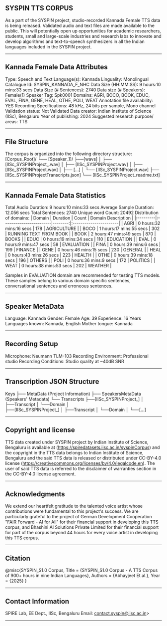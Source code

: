 ## SYSPIN TTS CORPUS

As a part of the SYSPIN project, studio-recorded Kannada Female TTS data is being released.
Validated audio and text files are made available to the public. This will potentially open up
opportunities for academic researchers, students, small and large-scale industries and research
labs to innovate and develop algorithms and text-to-speech synthesizers in all the Indian languages
included in the SYSPIN project.

---

## Kannada Female Data Attributes

Type: Speech and Text
Language(s): Kannada
Linguality: Monolingual
Catalogue Id: SYSPIN_KANNADA_F_NHC
Data Size (HH:MM:SS): 9 hours:10 mins:33 secs
Data Size (# Sentences): 2740
Data size (# Speakers): Female(1)
Speaker Tag: Spk0001
Domains: AGRI, BOCO, BOOK, EDUC, EVAL, FINA, GENE, HEAL, OTHE, POLI, WEAT
Annotation file availability: YES
Recording Specifications: 48 kHz, 24 bits per sample, Mono channel
Validation status: Not Validated
Data creator: Indian Institute of Science (IISc), Bengaluru
Year of publishing: 2024
Suggested research purpose/ areas: TTS

---

## File Structure

The corpus is organized into the following directory structure:
[Corpus_Root]/
└── [Speaker_1]/
      ├──[wavs]
      │    ├── [IISc_SYSPINProject_<languageTag><genderTag><domainTag><uniqueID>.wav]
      │    ├── [IISc_SYSPINProject<languageTag><genderTag><domainTag><uniqueID>.wav]
      │    ├── [IISc_SYSPINProject<languageTag><genderTag><domainTag><uniqueID>.wav]
      │    ├── [...]
      │    └── [IISc_SYSPINProject<languageTag><genderTag><domainTag><uniqueID>.wav]
      ├── [IISc_SYSPINProject<languageTag><genderTag><speakerTag><qualityCheckTag>Transcripts.json]
      └── [IISc_SYSPINProject<languageTag><genderTag><speakerTag><qualityCheckTag>_readme.txt]

---

## Kannada Female Data Statistics

Total Audio Duration:    9 hours:10 mins:33 secs
Average Sample Duration: 12.056 secs
Total Sentences:         2740
Unique word Count:       20492
Distribution of domains:
| Domain   | Duration                |   Count | Domain Description     |
|:---------|:------------------------|--------:|:-----------------------|
| AGRI     | 0 hours:32 mins:16 secs |     178 | AGRICULTURE            |
| BOCO     | 1 hours:17 mins:55 secs |     302 | RUNNING TEXT FROM BOOK |
| BOOK     | 2 hours:47 mins:49 secs |     870 | BOOKS                  |
| EDUC     | 0 hours:19 mins:34 secs |     110 | EDUCATION              |
| EVAL     | 0 hours:9 mins:47 secs  |     58  | EVALUATION             |
| FINA     | 0 hours:39 mins:6 secs  |     199 | FINANCE                |
| GENE     | 0 hours:46 mins:15 secs |     230 | GENERAL                |
| HEAL     | 0 hours:43 mins:26 secs |     223 | HEALTH                 |
| OTHE     | 0 hours:39 mins:18 secs |     196 | OTHERS                 |
| POLI     | 0 hours:36 mins:9 secs  |     172 | POLITICS               |
| WEAT     | 0 hours:38 mins:53 secs |     202 | WEATHER                |

Samples in EVALUATION domain are recommended for testing TTS models. These samples belong to
various domain specific sentences, conversational sentences and erroneous sentences.

---

## Speaker MetaData

Language: Kannada
Gender: Female
Age: 39
Experience: 16 Years
Languages known: Kannada, English
Mother tongue: Kannada

---

## Recording Setup

Microphone: Neumann TLM-103
Recording Environment: Professional studio
Recording Conditions: Studio quality at ~40dB SNR

---

## Transcription JSON Structure

Keys
├── MetaData (Project Information)
├── SpeakersMetaData (Speakers' Metadata)
└── Transcripts
        ├──[IISc_SYSPINProject_<languageTag><genderTag><domainTag><uniqueID>]
        │ 			├──Transcript
        │ 			└──Domain
        │ 		
        ├──[IISc_SYSPINProject<languageTag><genderTag><domainTag>_<uniqueID>]
        │ 			├──Transcript
        │ 			└──Domain
        │
        └──[...]

---

## Copyright and license

TTS data created under SYSPIN project by Indian Institute of Science, Bengaluru is available
at (https://spiredatasets.iisc.ac.in/syspinCorpus) and the copyright in the TTS data belongs to
Indian Institute of Science, Bengaluru and the said TTS data is released or distributed under
CC-BY-4.0 license (https://creativecommons.org/licenses/by/4.0/legalcode.en). The user of
said TTS data is referred to the disclaimer of warranties section in the CC-BY-4.0 license
agreement.

---

## Acknowledgments

We extend our heartfelt gratitude to the talented voice artist whose contributions were
fundamental to this project's success.
We are particularly grateful to the project of German Development Cooperation "FAIR Forward - AI
for All" for their financial support in developing this TTS corpus, and Bhashini AI Solutions 
Private Limited for their financial support for part of the corpus beyond 44 hours for every 
voice artist in developing this TTS corpus.

---

## Citation

@misc{SYSPIN_S1.0 Corpus,
     	Title = {SYSPIN_S1.0 Corpus - A TTS Corpus of 900+ hours in nine Indian Languages},
     	Authors = {Abhayjeet Et al.},
     	Year = {2025}
}

---

## Contact Information

SPIRE Lab, EE Dept., IISc, Bengaluru
Email: contact.syspin@iisc.ac.in>

---
